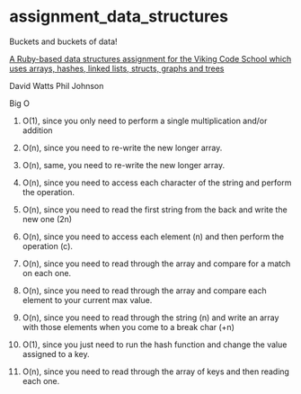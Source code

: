 # assignment_data_structures
Buckets and buckets of data!

[A Ruby-based data structures assignment for the Viking Code School which uses arrays, hashes, linked lists, structs, graphs and trees](http://www.vikingcodeschool.com)

David Watts
Phil Johnson

Big O

1. O(1), since you only need to perform a single multiplication and/or addition

2. O(n), since you need to re-write the new longer array.

3. O(n), same, you need to re-write the new longer array.

4. O(n), since you need to access each character of the string and perform the operation.

5. O(n), since you need to read the first string from the back and write the new one (2n)

6. O(n), since you need to access each element (n) and then perform the operation (c).

7. O(n), since you need to read through the array and compare for a match on each one.

8. O(n), since you need to read through the array and compare each element to your current max value.

9. O(n), since you need to read through the string (n) and write an array with those elements when you come to a break char (+n)

10. O(1), since you just need to run the hash function and change the value assigned to a key.

11. O(n), since you need to read through the array of keys and then reading each one.

